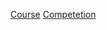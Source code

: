 [Course](https://www.kaggle.com/learn/intermediate-machine-learning)
[Competetion](https://www.kaggle.com/c/home-data-for-ml-course)
